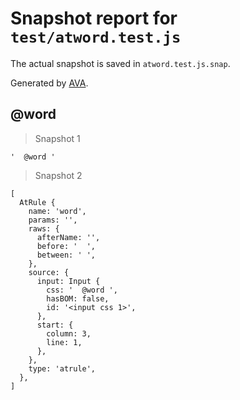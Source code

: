 # Snapshot report for `test/atword.test.js`

The actual snapshot is saved in `atword.test.js.snap`.

Generated by [AVA](https://ava.li).

##   @word 

> Snapshot 1

    '  @word '

> Snapshot 2

    [
      AtRule {
        name: 'word',
        params: '',
        raws: {
          afterName: '',
          before: '  ',
          between: ' ',
        },
        source: {
          input: Input {
            css: '  @word ',
            hasBOM: false,
            id: '<input css 1>',
          },
          start: {
            column: 3,
            line: 1,
          },
        },
        type: 'atrule',
      },
    ]
